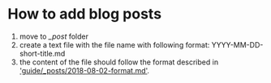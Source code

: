# How to add blog posts

1. move to *_post* folder
2. create a text file with the file name with following format: YYYY-MM-DD-short-title.md
3. the content of the file should follow the format described in ['guide/_posts/2018-08-02-format.md'](https://github.com/skimlab/ccsbweb/blob/master/guide/_posts/2018-08-02-format.md).
